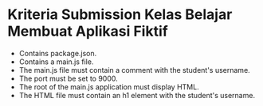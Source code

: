 # Kriteria Submission Kelas Belajar Membuat Aplikasi Fiktif
- Contains package.json.
- Contains a main.js file.
- The main.js file must contain a comment with the student's username.
- The port must be set to 9000.
- The root of the main.js application must display HTML.
- The HTML file must contain an h1 element with the student's username.